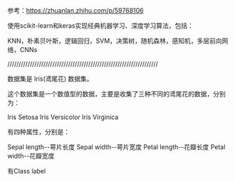 参考：https://zhuanlan.zhihu.com/p/59768106

使用scikit-learn和keras实现经典机器学习、深度学习算法，包括：

KNN，朴素贝叶斯，逻辑回归，SVM，决策树，随机森林，感知机，多层前向网络，CNNs

///////////////////////////////////////////////////////////////////

数据集是 Iris(鸢尾花) 数据集。

这个数据集是一个数值型的数据，主要是收集了三种不同的鸢尾花的数据，分别为：

Iris Setosa
Iris Versicolor
Iris Virginica

有四种属性，分别是：

Sepal length--萼片长度
Sepal width--萼片宽度
Petal length--花瓣长度
Petal width--花瓣宽度

有Class label
